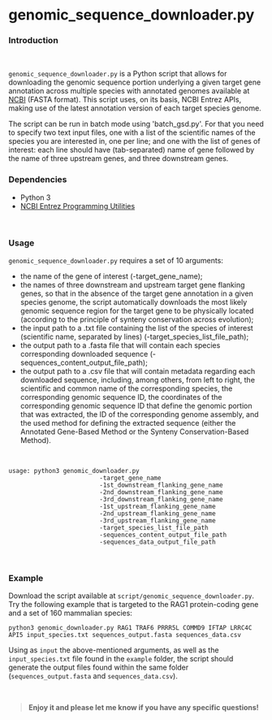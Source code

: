 # genomic_sequence_downloader.py

### Introduction

<br>

`genomic_sequence_downloader.py` is a Python script that allows for downloading the genomic sequence portion underlying a given target gene annotation across multiple species with annotated genomes available at [NCBI](https://www.ncbi.nlm.nih.gov/) (FASTA format). This script uses, on its basis, NCBI Entrez APIs, making use of the latest annotation version of each target species genome.

The script can be run in batch mode using 'batch_gsd.py'. For that you need to specify two text input files, one with a list of the scientific names of the species you are interested in, one per line; and one with the list of genes of interest: each line should have (tab-separated) name of gene followed by the name of three upstream genes, and three downstream genes.
<br>

### Dependencies

+ Python 3
+ [NCBI Entrez Programming Utilities](https://www.ncbi.nlm.nih.gov/home/tools/) 

<br>

### Usage 

`genomic_sequence_downloader.py` requires a set of 10 arguments: 
+ the name of the gene of interest (-target_gene_name); 
+ the names of three downstream and upstream target gene flanking genes, so that in the absence of the target gene annotation in a given species genome, the script automatically downloads the most likely genomic sequence region for the target gene to be physically located (according to the principle of synteny conservation across evolution);
+ the input path to a .txt file containing the list of the species of interest (scientific name, separated by lines) (-target_species_list_file_path);
+ the output path to a .fasta file that will contain  each species corresponding downloaded sequence (-sequences_content_output_file_path); 
+ the output path to a .csv file that will contain metadata regarding each downloaded sequence, including, among others, from left to right, the scientific and common name of the corresponding species, the corresponding genomic sequence ID, the coordinates of the corresponding genomic sequence ID that define the genomic portion that was extracted, the ID of the corresponding genome assembly, and the used method for defining the extracted sequence (either the Annotated Gene-Based Method or the Synteny Conservation-Based Method).

<br>

	usage: python3 genomic_downloader.py
                             -target_gene_name
                             -1st_downstream_flanking_gene_name
                             -2nd_downstream_flanking_gene_name
                             -3rd_downstream_flanking_gene_name
                             -1st_upstream_flanking_gene_name
                             -2nd_upstream_flanking_gene_name
                             -3rd_upstream_flanking_gene_name
                             -target_species_list_file_path
                             -sequences_content_output_file_path
                             -sequences_data_output_file_path

<br>

### Example

Download the script available at `script/genomic_sequence_downloader.py`. Try the following example that is targeted to the RAG1 protein-coding gene and a set of 160 mammalian species:

	python3 genomic_downloader.py RAG1 TRAF6 PRRR5L COMMD9 IFTAP LRRC4C API5 input_species.txt sequences_output.fasta sequences_data.csv
			
Using as `input` the above-mentioned arguments, as well as the `input_species.txt` file found in the `example` folder, the script should generate the output files found within the same folder (`sequences_output.fasta` and `sequences_data.csv`).

<br>

>**Enjoy it and please let me know if you have any specific questions!**
